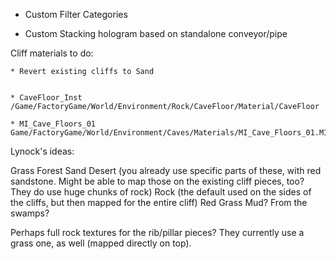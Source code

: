 * Custom Filter Categories

* Custom Stacking hologram based on standalone conveyor/pipe

Cliff materials to do:

    * Revert existing cliffs to Sand


    * CaveFloor_Inst /Game/FactoryGame/World/Environment/Rock/CaveFloor/Material/CaveFloor

    * MI_Cave_Floors_01 Game/FactoryGame/World/Environment/Caves/Materials/MI_Cave_Floors_01.MI_Cave_Floors_01


Lynock's ideas:

Grass
Forest
Sand
Desert (you already use specific parts of these, with red sandstone. Might be able to map those on the existing cliff pieces, too? They do use huge chunks of rock)
Rock (the default used on the sides of the cliffs, but then mapped for the entire cliff)
Red Grass
Mud? From the swamps?

Perhaps full rock textures for the rib/pillar pieces? They currently use a grass one, as well (mapped directly on top).